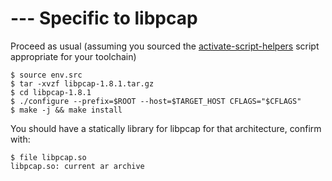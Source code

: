# --- Specific to libpcap

Proceed as usual (assuming you sourced the [activate-script-helpers](https://github.com/mzpqnxow/gdb-static-cross/tree/master/activate-script-helpers) script appropriate for your toolchain)

```
$ source env.src
$ tar -xvzf libpcap-1.8.1.tar.gz
$ cd libpcap-1.8.1
$ ./configure --prefix=$ROOT --host=$TARGET_HOST CFLAGS="$CFLAGS"
$ make -j && make install
```

You should have a statically library for libpcap for that architecture, confirm with:

```
$ file libpcap.so
libpcap.so: current ar archive
```
